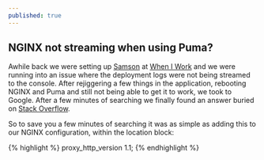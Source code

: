 ```yaml
---
published: true
---
```


## NGINX not streaming when using Puma?

Awhile back we were setting up [Samson](https://github.com/zendesk/samson) at [When I Work](https://wheniwork.com) and we were running into an issue where the deployment logs were not being streamed to the console. After rejiggering a few things in the application, rebooting NGINX and Puma and still not being able to get it to work, we took to Google. After a few minutes of searching we finally found an answer buried on [Stack Overflow](http://stackoverflow.com/a/22429224/941008).

So to save you a few minutes of searching it was as simple as adding this to our NGINX configuration, within the location block:

{% highlight %}
proxy_http_version 1.1;
{% endhighlight %}